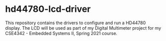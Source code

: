 # hd44780-lcd-driver

This repository contains the drivers to configure and run a HD44780 display. The LCD will be used as part of my Digital Multimeter project for my CSE4342 - Embedded Systems II, Spring 2021 course.
